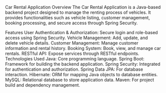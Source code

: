 Car Rental Application
Overview
The Car Rental Application is a Java-based backend project designed to manage the renting process of vehicles. It provides functionalities such as vehicle listing, customer management, booking processing, and secure access through Spring Security.

Features
User Authentication & Authorization: Secure login and role-based access using Spring Security.
Vehicle Management: Add, update, and delete vehicle details.
Customer Management: Manage customer information and rental history.
Booking System: Book, view, and manage car rentals.
RESTful API: Expose services through RESTful endpoints.
Technologies Used
Java: Core programming language.
Spring Boot: Framework for building the backend application.
Spring Security: Integrated for authentication and authorization.
Spring Data JPA: For database interaction.
Hibernate: ORM for mapping Java objects to database entities.
MySQL: Relational database to store application data.
Maven: For project build and dependency management.
